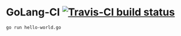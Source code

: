 # GoLang-CI [![Travis-CI build status](https://img.shields.io/travis/nagelflorian/golang-ci.svg)](https://travis-ci.org/nagelflorian/golang-ci)

```
go run hello-world.go
```
